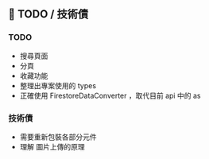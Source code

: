 ## 📌 TODO / 技術債

### TODO

- 搜尋頁面
- 分頁
- 收藏功能
- 整理出專案使用的 types
- 正確使用 FirestoreDataConverter ，取代目前 api 中的 as

### 技術債

- 需要重新包裝各部分元件
- 理解 圖片上傳的原理

